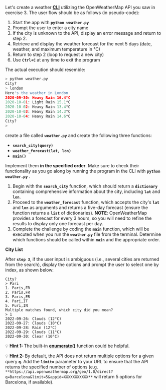 Let's create a weather **[CLI](https://en.wikipedia.org/wiki/Command-line_interface)** utilizing the OpenWeatherMap API you saw in exercise 3. The user flow should be as follows (in pseudo-code):

1. Start the app with **`python weather.py`**
2. Prompt the user to enter a city name
3. If the city is unknown to the API, display an error message and return to step 2.
4. Retrieve and display the weather forecast for the next 5 days (date, weather, and maximum temperature in °C)
5. Return to step 2 (loop to request a new city)
6. Use **`Ctrl+C`** at any time to exit the program

The actual execution should resemble:

```python
> python weather.py
City?
> london
Here's the weather in London
2020-09-30: Heavy Rain 16.4°C
2020-10-01: Light Rain 15.1°C
2020-10-02: Heavy Rain 13.4°C
2020-10-03: Heavy Rain 14.3°C
2020-10-04: Heavy Rain 14.6°C
City?
> 
```

create a file called **`weather.py`** and create the following three functions:

- **`search_city(query)`**
- **`weather_forecast(lat, lon)`**
- **`main()`**

Implement them **in the specified order**. Make sure to check their functionality as you go along by running the program in the CLI with **`python weather.py`** .

1. Begin with the **`search_city`** function, which should return a **`dictionary`** containing comprehensive information about the city, including **`lat`** and **`lon`**.
2. Proceed to the **`weather_forecast`** function, which accepts the city's **`lat`** and **`lon`** as arguments and returns a five-day forecast (ensure the function returns a **`list`** of dictionaries). **NOTE**: OpenWeatherMap provides a forecast for every 3 hours, so you will need to refine the results to display only one forecast per day.
3. Complete the challenge by coding the **`main`** function, which will be executed when you run the **`weather.py`** file from the terminal. Determine which functions should be called within **`main`** and the appropriate order.

**City List**

After **`step 3`**, if the user input is ambiguous (i.e., several cities are returned from the search), display the options and prompt the user to select one by index, as shown below:

```
City?
> Pari
1. Paris,FR
2. Paris,FR
3. Paris,FR
4. Pari,IT
5. Puri,IN
Multiple matches found, which city did you mean?
> 1
2022-09-26: Clouds (12°C)
2022-09-27: Clouds (10°C)
2022-09-28: Rain (12°C)
2022-09-29: Clouds (11°C)
2022-09-30: Clear (10°C)
```

💡 **Hint 1:** The built-in **[enumerate()](https://docs.python.org/3/library/functions.html#enumerate)** function could be helpful.

💡 **Hint 2:** By default, the API does not return multiple options for a given query **`q`**. Add the **`limit=`** parameter to your URL to ensure that the API returns the specified number of options (e.g.  `**https://api.openweathermap.org/geo/1.0/direct?q=Barcelona&limit=5&appid=XXXXXXXXXXX**` will return 5 options for Barcelona, if available).